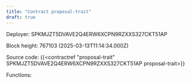 ```yaml
---
title: "Contract proposal-trait"
draft: true
---
```

Deployer: SPKMJZT5DVAVE2Q4ERW6XCPN9RZXXS327CKT51AP


 



Block height: 767103 (2025-03-13T11:14:34.000Z)

Source code: {{<contractref "proposal-trait" SPKMJZT5DVAVE2Q4ERW6XCPN9RZXXS327CKT51AP proposal-trait>}}

Functions:



